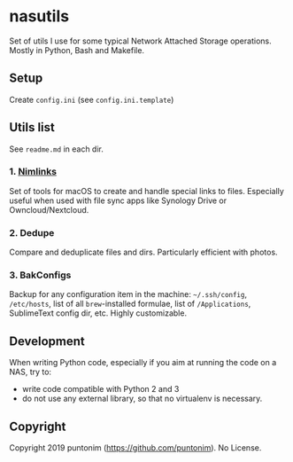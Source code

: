 # nasutils

Set of utils I use for some typical Network Attached Storage operations. Mostly in Python, Bash and Makefile.

## Setup
Create `config.ini` (see `config.ini.template`)


## Utils list
See `readme.md` in each dir.

### 1. [Nimlinks](https://github.com/puntonim/nimlinks)
Set of tools for macOS to create and handle special links to files.
Especially useful when used with file sync apps like Synology Drive or Owncloud/Nextcloud.

### 2. Dedupe
Compare and deduplicate files and dirs. Particularly efficient with photos.

### 3. BakConfigs
Backup for any configuration item in the machine: `~/.ssh/config`, `/etc/hosts`, list of all `brew`-installed
formulae, list of `/Applications`, SublimeText config dir, etc. Highly customizable.

## Development
When writing Python code, especially if you aim at running the code on a NAS, try to:
 - write code compatible with Python 2 and 3
 - do not use any external library, so that no virtualenv is necessary.


## Copyright
Copyright 2019 puntonim (https://github.com/puntonim). No License.
